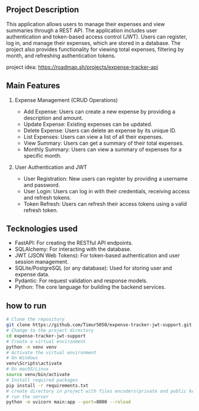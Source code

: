 ## Project Description

This application allows users to manage their expenses and view summaries through a REST API. The application includes user authentication and token-based access control (JWT). Users can register, log in, and manage their expenses, which are stored in a database. The project also provides functionality for viewing total expenses, filtering by month, and refreshing authentication tokens.

project idea:
https://roadmap.sh/projects/expense-tracker-api

## Main Features
1. Expense Management (CRUD Operations)
    - Add Expense: Users can create a new expense by providing a description and amount.
    - Update Expense: Existing expenses can be updated.
    - Delete Expense: Users can delete an expense by its unique ID.
    - List Expenses: Users can view a list of all their expenses.
    - View Summary: Users can get a summary of their total expenses.
    - Monthly Summary: Users can view a summary of expenses for a specific month.

2. User Authentication and JWT
   -  User Registration: New users can register by providing a username and password.
   -  User Login: Users can log in with their credentials, receiving access and refresh tokens.
   -  Token Refresh: Users can refresh their access tokens using a valid refresh token.

## Tecknologies used
  - FastAPI: For creating the RESTful API endpoints.
  - SQLAlchemy: For interacting with the database.
  - JWT (JSON Web Tokens): For token-based authentication and user session management.
  - SQLite/PostgreSQL (or any database): Used for storing user and expense data.
  - Pydantic: For request validation and response models.
  - Python: The core language for building the backend services.



## how to run
```sh
# Clone the repository
git clone https://github.com/Timur5050/expense-tracker-jwt-support.git
# Change to the project directory
cd expense-tracker-jwt-support
# Create a virtual environment
python -m venv venv
# Activate the virtual environment
# On Windows
venv\Scripts\activate
# On macOS/Linux
source venv/bin/activate
# Install required packages
pip install -r requirements.txt
# create directory in project with files encoders(private and public keys): private.pem and public.pem
# run the server
python -m uvicorn main:app --port=8000 --reload
```
